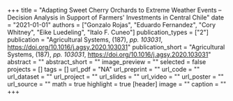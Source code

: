 +++
title = "Adapting Sweet Cherry Orchards to Extreme Weather Events – Decision Analysis in Support of Farmers' Investments in Central Chile"
date = "2021-01-01"
authors = ["Gonzalo Rojas", "Eduardo Fernandez", "Cory Whitney", "Eike Luedeling", "Italo F. Cuneo"]
publication_types = ["2"]
publication = "Agricultural Systems, (187), _pp. 103031_, https://doi.org/10.1016/j.agsy.2020.103031"
publication_short = "Agricultural Systems, (187), _pp. 103031_, https://doi.org/10.1016/j.agsy.2020.103031"
abstract = ""
abstract_short = ""
image_preview = ""
selected = false
projects = []
tags = []
url_pdf = "NA"
url_preprint = ""
url_code = ""
url_dataset = ""
url_project = ""
url_slides = ""
url_video = ""
url_poster = ""
url_source = ""
math = true
highlight = true
[header]
image = ""
caption = ""
+++
